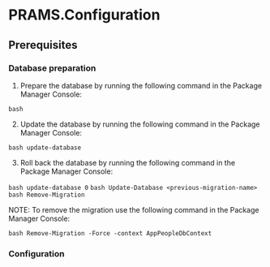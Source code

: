 # PRAMS.Configuration


## Prerequisites

### Database preparation

1. Prepare the database by running the following command in the Package Manager Console:

```bash			```

2. Update the database by running the following command in the Package Manager Console:

```bash update-database```

3. Roll back the database by running the following command in the Package Manager Console:

```bash update-database 0```
```bash Update-Database <previous-migration-name> ```
```bash Remove-Migration```

NOTE: To remove the migration use the following command in the Package Manager Console:

```bash Remove-Migration -Force -context AppPeopleDbContext```

### Configuration